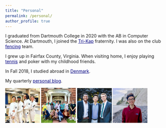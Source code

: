 ```yaml
---
title: "Personal"
permalink: /personal/
author_profile: true
---
```


I graduated from Dartmouth College in 2020 with the AB in Computer Science. At Dartmouth, I joined the <a href="https://en.wikipedia.org/wiki/Kappa_Kappa_Kappa" style="color:navy" target="_blank">Tri-Kap</a> fraternity. I was also on the club <a href="http://www.thedartmouth.com/article/2018/04/dartmouth-fencing-club" style="color:navy" target="_blank">fencing</a> team.

I grew up in Fairfax County, Virginia. When visiting home, I enjoy playing <a href="https://www.youtube.com/watch?v=VbrArNvGD9Y" style="color:navy" target="_blank">tennis</a> and poker with my childhood friends.

In Fall 2018, I studied abroad in <a href="https://jasonwei20.github.io/posts/2018/12/blog-post-7/" style="color:navy" target="_blank">Denmark</a>.

My quarterly <a href="https://jasonwei20.github.io/blog_posts/" style="color:navy">personal blog</a>.

<img src="/images/personal_1.jpg" width="22%">
<img src="/images/personal_2.jpg" width="22%">
<img src="/images/personal_3.jpg" width="22%">
<img src="/images/personal_4.jpg" width="22%">


<!-- I was also on the club fencing team—we won <a href="http://www.thedartmouth.com/article/2018/04/dartmouth-fencing-club" style="color:navy" target="_blank">first</a> at club nationals in Knoxville, TN in 2018 and second at club nationals in Lansing, MI in 2017. -->